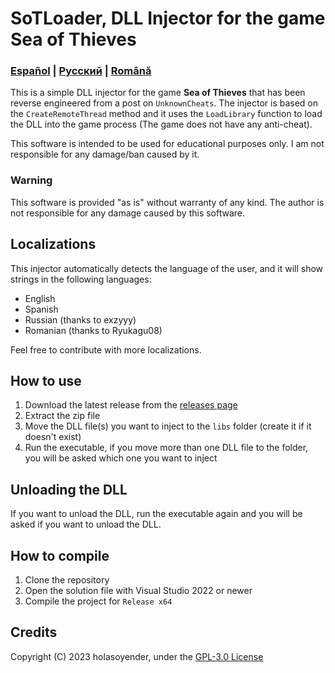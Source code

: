 # SoTLoader, DLL Injector for the game Sea of Thieves
### [Español](docs/README-es.md) | [Русский](docs/README-ru.md) | [Română](docs/README-ro.md)

This is a simple DLL injector for the game **Sea of Thieves** that has been reverse engineered from a post on `UnknownCheats`. The injector is based on the `CreateRemoteThread` method and it uses the `LoadLibrary` function to load the DLL into the game process (The game does not have any anti-cheat).

This software is intended to be used for educational purposes only. I am not responsible for any damage/ban caused by it.

### Warning
This software is provided "as is" without warranty of any kind. The author is not responsible for any damage caused by this software.

## Localizations
This injector automatically detects the language of the user, and it will show strings in the following languages:
- English
- Spanish
- Russian (thanks to exzyyy)
- Romanian (thanks to Ryukagu08)

Feel free to contribute with more localizations.

## How to use
1. Download the latest release from the [releases page](https://github.com/holasoyender/SoTLoader/releases)
2. Extract the zip file
3. Move the DLL file(s) you want to inject to the `libs` folder (create it if it doesn't exist)
4. Run the executable, if you move more than one DLL file to the folder, you will be asked which one you want to inject

## Unloading the DLL
If you want to unload the DLL, run the executable again and you will be asked if you want to unload the DLL.

## How to compile
1. Clone the repository
2. Open the solution file with Visual Studio 2022 or newer
3. Compile the project for `Release x64`

## Credits
Copyright (C) 2023 holasoyender, under the [GPL-3.0 License](LICENSE)